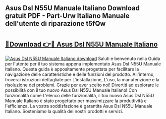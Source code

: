 ## Asus Dsl N55U Manuale Italiano Download gratuit PDF - Part-Urw Italiano Manuale dell'utente di riparazione t5fQw

# <h2><a href="http://df9zmm7.blite.top/?on=Asus+Dsl+N55U+Manuale+Italiano">🔗Download 👉🔴 Asus Dsl N55U Manuale Italiano</a></h2>

[![Asus Dsl N55U Manuale Italiano download](https://i.imgur.com/lujVjoI.png)](http://df9zmm7.blite.top/?on=Asus+Dsl+N55U+Manuale+Italiano)
Saluti e benvenuto nella Guida per l'utente per il tuo sistema appena implementato Asus Dsl N55U Manuale Italiano. Questa guida è appositamente progettata per facilitare la navigazione delle caratteristiche e delle funzioni del prodotto. All'interno, troverai istruzioni dettagliate per L'installazione, L'uso, la manutenzione e la risoluzione dei problemi. Grazie per aver scelto noi! Divertiti ad esplorare le possibilità con il tuo nuovo Asus Dsl N55U Manuale Italiano! Con funzionalità come L'elenco delle funzionalità, il tuo nuovo Asus Dsl N55U Manuale Italiano è stato progettato per massimizzare la produttività e l'efficienza. La vostra soddisfazione è garantita Asus Dsl N55U Manuale Italiano. Sosteniamo la qualità dei nostri prodotti e servizi.
